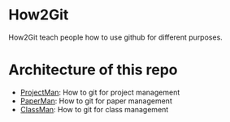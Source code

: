 # How2Git
How2Git teach people how to use github for different purposes.

# Architecture of this repo
- [ProjectMan](ProjectMan/): How to git for project management
- [PaperMan](PaperMan/): How to git for paper management
- [ClassMan](ClassMan/): How to git for class management